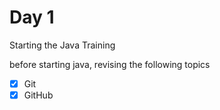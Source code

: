# Day 1

Starting the Java Training

before starting java, revising the following topics
- [x] Git
- [x] GitHub
